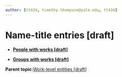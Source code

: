 ```yaml
---
author: [tt434, timothy.thompson@yale.edu, tt434]
---
```


# Name-title entries \[draft\]

-   **[People with works \[draft\]](../tasks/name-title/people_with_works.md)**  

-   **[Groups with works \[draft\]](../tasks/name-title/groups_with_works.md)**  


**Parent topic:**[Work-level entities \[draft\]](../concepts/work_level_entities.md)

